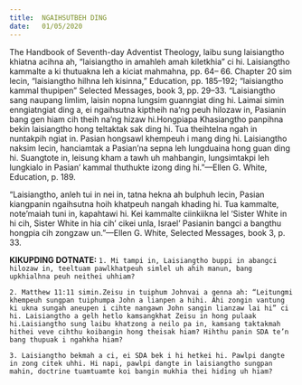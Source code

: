 ```yaml
---
title:  NGAIHSUTBEH DING
date:   01/05/2020
---
```


The Handbook of Seventh-day Adventist
Theology, laibu sung laisiangtho khiatna acihna ah, “laisiangtho in amahleh amah kiletkhia” ci hi. Laisiangtho kammalte a ki thutuakna leh a kiciat mahmahna, pp. 64– 66. Chapter 20 sim lecin, “laisiangtho hilhna leh kisinna,” Education, pp. 185–192; “laisiangtho kammal thupipen” Selected Messages, book 3, pp. 29–33. “Laisiangtho sang naupang limlim, laisin nopna lungsim guanngiat ding hi. Laimai simin enngiatngiat ding a, ei ngaihsutna kiptheih na’ng peuh hilozaw in, Pasianin bang gen hiam cih theih na’ng hizaw hi.Hongpiapa Khasiangtho panpihna bekin laisiangtho hong teltaktak sak ding hi. Tua theihtelna ngah in nuntakpih ngiat in. Pasian hongsawl khempeuh i mang ding hi. Laisiangtho naksim lecin, hanciamtak a Pasian’na sepna leh lungduaina hong guan ding hi. Suangtote in, leisung kham a tawh uh mahbangin, lungsimtakpi leh lungkialo in Pasian’ kammal thuthukte izong ding hi.”—Ellen G. White, Education, p. 189.

“Laisiangtho, anleh tui in nei in, tatna hekna ah bulphuh lecin, Pasian kiangpanin ngaihsutna hoih khatpeuh nangah khading hi. Tua kammalte, note’maiah tuni in, kapahtawi hi. Kei kammalte ciinkiikna lel ‘Sister White in hi cih, Sister White in hia cih’ cikei unla, Israel’ Pasianin bangci a bangthu hongpia cih zongzaw un.”—Ellen G. White, Selected Messages, book 3, p. 33.

**KIKUPDING DOTNATE:**
`1. Mi tampi in, Laisiangtho buppi in abangci hilozaw in, teeltuam pawlkhatpeuh simlel uh ahih manun, bang upkhialhna peuh neithei uhhiam?` 

`2. Matthew 11:11 simin.Zeisu in tuiphum Johnvai a genna ah: “Leitungmi khempeuh sungpan tuiphumpa John a lianpen a hihi. Ahi zongin vantung ki ukna sungah aneupen i cihte nangawn John sangin lianzaw lai hi” ci hi. Laisiangtho a gelh hetlo kamsangkhat Zeisu in hong pulaak hi.Laisiangtho sung laibu khatzong a neilo pa in, kamsang taktakmah hithei veve cihthu koibangin hong theisak hiam? Hihthu panin SDA te’n bang thupuak i ngahkha hiam?`

`3. Laisiangtho bekmah a ci, ei SDA bek i hi hetkei hi. Pawlpi dangte in zong citek uhhi. Hi napi, pawlpi dangte in laisiangtho sungpan mahin, doctrine tuamtuamte koi bangin mukhia thei hiding uh hiam?`